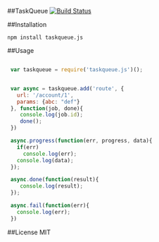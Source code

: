 ##TaskQueue
[![Build Status](https://travis-ci.org/plasmashadow/taskqueue.svg)](https://travis-ci.org/plasmashadow/taskqueue)

##Installation

```
npm install taskqueue.js
```

##Usage

```javascript

 var taskqueue = require('taskqueue.js')();


 var async = taskqueue.add('route', {
   url: '/account/1',
   params: {abc: "def"}
 }, function(job, done){
    console.log(job.id);
    done();
 })

 async.progress(function(err, progress, data){
   if(err)
     console.log(err);
   console.log(data);
 });

 async.done(function(result){
    console.log(result);
 });

 async.fail(function(err){
   console.log(err);
 })

```

##License
MIT
